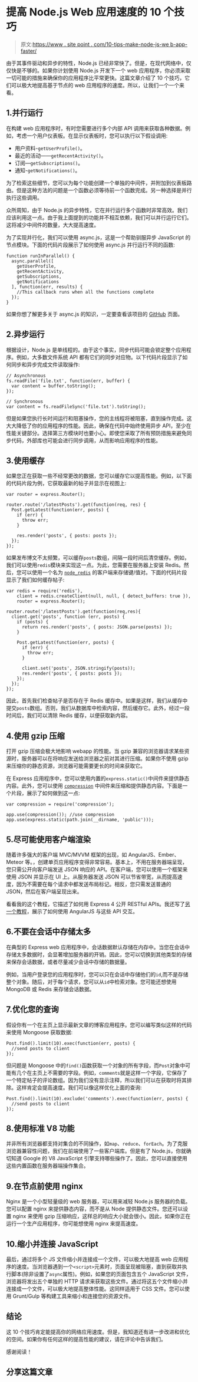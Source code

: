 # 提高 Node.js Web 应用速度的 10 个技巧

> 原文:[https://www . site point . com/10-tips-make-node-js-we b-app-faster/](https://www.sitepoint.com/10-tips-make-node-js-web-app-faster/)

由于其事件驱动和异步的特性，Node.js 已经非常快了。但是，在现代网络中，仅仅快是不够的。如果你计划使用 Node.js 开发下一个 web 应用程序，你必须采取一切可能的措施来确保你的应用程序比平常更快。这篇文章介绍了 10 个技巧，它们可以极大地提高基于节点的 web 应用程序的速度。所以，让我们一个一个来看。

## 1.并行运行

在构建 web 应用程序时，有时您需要进行多个内部 API 调用来获取各种数据。例如，考虑一个用户仪表板。在显示仪表板时，您可以执行以下假设调用:

*   用户资料-`getUserProfile()`。
*   最近的活动——`getRecentActivity()`。
*   订阅—`getSubscriptions()`。
*   通知-`getNotifications()`。

为了检索这些细节，您可以为每个功能创建一个单独的中间件，并附加到仪表板路由。但是这种方法的问题是一个函数必须等待前一个函数完成。另一种选择是并行执行这些调用。

众所周知，由于 Node.js 的异步特性，它在并行运行多个函数时非常高效。我们应该利用这一点。由于我上面提到的功能并不相互依赖，我们可以并行运行它们。这将减少中间件的数量，大大提高速度。

为了实现并行化，我们可以使用 async.js，这是一个帮助驯服异步 JavaScript 的节点模块。下面的代码片段展示了如何使用 async.js 并行运行不同的函数:

```
function runInParallel() {
  async.parallel([
    getUserProfile,
    getRecentActivity,
    getSubscriptions,
    getNotifications
  ], function(err, results) {
    //This callback runs when all the functions complete
  });
}
```

如果你想了解更多关于 async.js 的知识，一定要查看该项目的 [GitHub](https://github.com/caolan/async) 页面。

## 2.异步运行

根据设计，Node.js 是单线程的。由于这个事实，同步代码可能会锁定整个应用程序。例如，大多数文件系统 API 都有它们的同步对应物。以下代码片段显示了如何同步和异步完成文件读取操作:

```
// Asynchronous
fs.readFile('file.txt', function(err, buffer) {
  var content = buffer.toString();
});

// Synchronous
var content = fs.readFileSync('file.txt').toString();
```

但是如果您执行长时间运行和阻塞操作，您的主线程将被阻塞，直到操作完成。这大大降低了你的应用程序的性能。因此，确保在代码中始终使用异步 API，至少在性能关键部分。选择第三方模块时也要小心。即使您采取了所有预防措施来避免同步代码，外部库也可能会进行同步调用，从而影响应用程序的性能。

## 3.使用缓存

如果您正在获取一些不经常更改的数据，您可以缓存它以提高性能。例如，以下面的代码片段为例，它获取最新的帖子并显示在视图上:

```
var router = express.Router();

router.route('/latestPosts').get(function(req, res) {
  Post.getLatest(function(err, posts) {
    if (err) {
      throw err;
    }

    res.render('posts', { posts: posts });
  });
});
```

如果发布博文不太频繁，可以缓存`posts`数组，间隔一段时间后清空缓存。例如，我们可以使用`redis`模块来实现这一点。为此，您需要在服务器上安装 Redis。然后，您可以使用一个名为 [`node_redis`](https://github.com/mranney/node_redis) 的客户端来存储键/值对。下面的代码片段显示了我们如何缓存帖子:

```
var redis = require('redis'),
    client = redis.createClient(null, null, { detect_buffers: true }),
    router = express.Router();

router.route('/latestPosts').get(function(req,res){
  client.get('posts', function (err, posts) {
    if (posts) {
      return res.render('posts', { posts: JSON.parse(posts) });
    }

    Post.getLatest(function(err, posts) {
      if (err) {
        throw err;
      }

      client.set('posts', JSON.stringify(posts));    
      res.render('posts', { posts: posts });
    });
  });
});
```

因此，首先我们检查帖子是否存在于 Redis 缓存中。如果是这样，我们从缓存中提交`posts`数组。否则，我们从数据库中检索内容，然后缓存它。此外，经过一段时间后，我们可以清除 Redis 缓存，以便获取新内容。

## 4.使用 gzip 压缩

打开 gzip 压缩会极大地影响 webapp 的性能。当 gzip 兼容的浏览器请求某些资源时，服务器可以在将响应发送给浏览器之前对其进行压缩。如果你不使用 gzip 来压缩你的静态资源，浏览器可能需要更长的时间来获取它。

在 Express 应用程序中，您可以使用内置的`express.static()`中间件来提供静态内容。此外，您可以使用 [`compression`](https://github.com/expressjs/compression) 中间件来压缩和提供静态内容。下面是一个片段，展示了如何做到这一点:

```
var compression = require('compression');

app.use(compression()); //use compression 
app.use(express.static(path.join(__dirname, 'public')));
```

## 5.尽可能使用客户端渲染

随着许多强大的客户端 MVC/MVVM 框架的出现，如 AngularJS、Ember、Meteor 等。，创建单页应用程序变得非常容易。基本上，不用在服务器端呈现，您只需公开向客户端发送 JSON 响应的 API。在客户端，您可以使用一个框架来使用 JSON 并显示在 UI 上。从服务器发送 JSON 可以节省带宽，从而提高速度，因为不需要在每个请求中都发送布局标记。相反，您只需发送普通的 JSON，然后在客户端呈现出来。

看看我的这个教程，它描述了如何用 Express 4 公开 RESTful APIs。我还写了[另一个教程](https://www.sitepoint.com/creating-crud-app-minutes-angulars-resource/)，展示了如何使用 AngularJS 与这些 API 交互。

## 6.不要在会话中存储太多

在典型的 Express web 应用程序中，会话数据默认存储在内存中。当您在会话中存储太多数据时，会显著增加服务器的开销。因此，您可以切换到其他类型的存储来保存会话数据，或者尽量减少会话中存储的数据量。

例如，当用户登录您的应用程序时，您可以只在会话中存储他们的`id`,而不是存储整个对象。随后，对于每个请求，您可以从`id`中检索对象。您可能还想使用 MongoDB 或 Redis 来存储会话数据。

## 7.优化您的查询

假设你有一个在主页上显示最新文章的博客应用程序。您可以编写类似这样的代码来使用 Mongoose 获取数据:

```
Post.find().limit(10).exec(function(err, posts) {
  //send posts to client
});
```

但问题是 Mongoose 中的`find()`函数获取一个对象的所有字段，而`Post`对象中可能有几个在主页上不需要的字段。例如，`comments`就是这样一个字段，它保存了一个特定帖子的评论数组。因为我们没有显示注释，所以我们可以在获取时将其排除。这样肯定会提高速度。我们可以像这样优化上面的查询:

```
Post.find().limit(10).exclude('comments').exec(function(err, posts) {
  //send posts to client
});
```

## 8.使用标准 V8 功能

并非所有浏览器都支持对集合的不同操作，如`map`、`reduce`、`forEach`。为了克服浏览器兼容性问题，我们在前端使用了一些客户端库。但是有了 Node.js，你就确切知道 Google 的 V8 JavaScript 引擎支持哪些操作了。因此，您可以直接使用这些内置函数在服务器端操作集合。

## 9.在节点前使用 nginx

Nginx 是一个小型轻量级的 web 服务器，可以用来减轻 Node.js 服务器的负载。您可以配置 nginx 来提供静态内容，而不是从 Node 提供静态文件。您还可以设置 nginx 来使用 gzip 压缩响应，这样总的响应大小就会很小。因此，如果你正在运行一个生产应用程序，你可能想使用 nginx 来提高速度。

## 10.缩小并连接 JavaScript

最后，通过将多个 JS 文件缩小并连接成一个文件，可以极大地提高 web 应用程序的速度。当浏览器遇到一个`<script>`元素时，页面呈现被阻塞，直到获取并执行脚本(除非设置了`async`属性)。例如，如果您的页面包含五个 JavaScript 文件，浏览器将发出五个单独的 HTTP 请求来获取这些文件。通过将这五个文件缩小并连接成一个文件，可以极大地提高整体性能。这同样适用于 CSS 文件。您可以使用 Grunt/Gulp 等构建工具来缩小和连接您的资源文件。

## 结论

这 10 个技巧肯定能提高你的网络应用速度。但是，我知道还有进一步改进和优化的空间。如果你有任何这样的提高性能的建议，请在评论中告诉我们。

感谢阅读！

## 分享这篇文章
